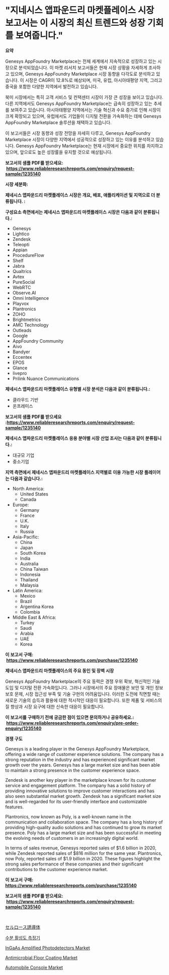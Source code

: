 <p><h1>"지네시스 앱파운드리 마켓플레이스 시장 보고서는 이 시장의 최신 트렌드와 성장 기회를 보여줍니다."</h1></p><p><strong>요약</strong></p>
<p><p>Genesys AppFoundry Marketplace는 전체 세계에서 지속적으로 성장하고 있는 시장으로 분석되었습니다. 이 마켓 리서치 보고서들은 현재 시장 상황을 자세하게 조사하고 있으며, Genesys AppFoundry Marketplace 시장 동향을 다각도로 분석하고 있습니다. 이 시장은 CAGR이 12.8%로 예상되며, 미국, 유럽, 아시아태평양 지역, 그리고 중국을 포함한 다양한 지역에서 발전하고 있습니다.</p><p>북미 시장에서는 특히 고객 서비스 및 컨택센터 시장이 가장 큰 성장을 보이고 있습니다. 다른 지역에서도 Genesys AppFoundry Marketplace는 급속히 성장하고 있는 추세를 보여주고 있습니다. 아시아태평양 지역에서는 기술 혁신과 수요 증가로 인해 시장이 크게 확장되고 있으며, 유럽에서도 기업들이 디지털 전환을 가속화하는 데에 Genesys AppFoundry Marketplace 솔루션을 채택하고 있습니다.</p><p>이 보고서들은 시장 동향과 성장 전망을 자세히 다루고, Genesys AppFoundry Marketplace 시장이 다양한 지역에서 성공적으로 성장하고 있는 이유를 분석하고 있습니다. Genesys AppFoundry Marketplace는 현재 시장에서 중요한 위치를 차지하고 있으며, 앞으로도 높은 성장률을 유지할 것으로 예상됩니다.</p></p>
<p><strong>보고서의 샘플 PDF를 받으세요: &nbsp;<a href="https://www.reliableresearchreports.com/enquiry/request-sample/1235140">https://www.reliableresearchreports.com/enquiry/request-sample/1235140</a></strong></p>
<p><strong>시장 세분화:</strong></p>
<p><strong> 제네시스 앱파운드리 마켓플레이스 시장은 개요, 배포, 애플리케이션 및 지역으로 더 분류됩니다. :</strong></p>
<p><strong>구성요소 측면에서는 제네시스 앱파운드리 마켓플레이스 시장은 다음과 같이 분류됩니다.:</strong></p>
<p><ul><li>Genesys</li><li>Lightico</li><li>Zendesk</li><li>Teleopti</li><li>Appian</li><li>ProcedureFlow</li><li>Shelf</li><li>Jabra</li><li>Qualtrics</li><li>Avtex</li><li>PureSocial</li><li>WebRTC</li><li>Observe.AI</li><li>Omni Intelligence</li><li>Playvox</li><li>Plantronics</li><li>ZOHO</li><li>Brightmetrics</li><li>AMC Technology</li><li>Outleads</li><li>Google</li><li>AppFoundry Community</li><li>Aivo</li><li>Bandyer</li><li>Eccentex</li><li>EPOS</li><li>Glance</li><li>livepro</li><li>Prilink
    Nuance Communications</li></ul></p>
<p><strong> 제네시스 앱파운드리 마켓플레이스 유형별 시장 분석은 다음과 같이 분류됩니다.:</strong></p>
<p><ul><li>클라우드 기반</li><li>온프레미스</li></ul></p>
<p><strong>보고서의 샘플 PDF를 받으세요 :<a href="https://www.reliableresearchreports.com/enquiry/request-sample/1235140">https://www.reliableresearchreports.com/enquiry/request-sample/1235140</a></strong></p>
<p><strong> 제네시스 앱파운드리 마켓플레이스 응용 분야별 시장 산업 조사는 다음과 같이 분류됩니다.:</strong></p>
<p><ul><li>대규모 기업</li><li>중소기업</li></ul></p>
<p><strong>지역 측면에서 제네시스 앱파운드리 마켓플레이스 지역별로 이용 가능한 시장 플레이어는 다음과 같습니다.:</strong></p>
<p><ul>
    <li>
        North America:
        <ul>
            <li>United States</li>
            <li>Canada</li>
        </ul>
    </li>
    <li>
        Europe:
        <ul>
            <li>Germany</li>
            <li>France</li>
            <li>U.K.</li>
            <li>Italy</li>
            <li>Russia</li>
        </ul>
    </li>
    <li>
        Asia-Pacific:
        <ul>
            <li>China</li>
            <li>Japan</li>
            <li>South Korea</li>
            <li>India</li>
            <li>Australia</li>
            <li>China Taiwan</li>
            <li>Indonesia</li>
            <li>Thailand</li>
            <li>Malaysia</li>
        </ul>
    </li>
    <li>
        Latin America:
        <ul>
            <li>Mexico</li>
            <li>Brazil</li>
            <li>Argentina Korea</li>
            <li>Colombia</li>
        </ul>
    </li>
    <li>
        Middle East & Africa:
        <ul>
            <li>Turkey</li>
            <li>Saudi</li>
            <li>Arabia</li>
            <li>UAE</li>
            <li>Korea</li>
        </ul>
    </li>
    </ul></p>
<p><strong>이 보고서 구매: &nbsp;<a href="https://www.reliableresearchreports.com/purchase/1235140">https://www.reliableresearchreports.com/purchase/1235140</a></strong></p>
<p><strong>제네시스 앱파운드리 마켓플레이스의 주요 동인 및 장벽 시장</strong></p>
<p><p>Genesys AppFoundry Marketplace의 주요 동력은 경쟁 우위 확보, 혁신적인 기술 도입 및 디지털 전환 가속화입니다. 그러나 시장에서의 주요 장애물은 보안 및 개인 정보 보호 문제, 시장 접근성 부족 및 기술 구현의 어려움입니다. 이러한 도전에 직면할 때는 새로운 기술의 습득과 활용에 대한 적시적인 대응이 필요합니다. 또한 제품 및 서비스의 질 향상과 시장 요구에 대한 신속한 대응이 필요합니다.</p></p>
<p><strong>이 보고서를 구매하기 전에 궁금한 점이 있으면 문의하거나 공유하세요.: &nbsp;<a href="https://www.reliableresearchreports.com/enquiry/pre-order-enquiry/1235140">https://www.reliableresearchreports.com/enquiry/pre-order-enquiry/1235140</a></strong></p>
<p><strong>경쟁 구도</strong></p>
<p><p>Genesys is a leading player in the Genesys AppFoundry Marketplace, offering a wide range of customer experience solutions. The company has a strong reputation in the industry and has experienced significant market growth over the years. Genesys has a large market size and has been able to maintain a strong presence in the customer experience space.</p><p>Zendesk is another key player in the marketplace known for its customer service and engagement platform. The company has a solid history of providing innovative solutions to improve customer interactions and has also seen substantial market growth. Zendesk has a significant market size and is well-regarded for its user-friendly interface and customizable features.</p><p>Plantronics, now known as Poly, is a well-known name in the communication and collaboration space. The company has a long history of providing high-quality audio solutions and has continued to grow its market presence. Poly has a large market size and has been successful in meeting the evolving needs of customers in an increasingly digital world.</p><p>In terms of sales revenue, Genesys reported sales of $1.6 billion in 2020, while Zendesk reported sales of $816 million for the same year. Plantronics, now Poly, reported sales of $1.9 billion in 2020. These figures highlight the strong sales performance of these companies and their significant contributions to the customer experience market.</p></p>
<p><strong>이 보고서 구매: &nbsp; <a href="https://www.reliableresearchreports.com/purchase/1235140">https://www.reliableresearchreports.com/purchase/1235140</a></strong></p>
<p><strong>보고서의 샘플 PDF를 받으세요: &nbsp;<a href="https://www.reliableresearchreports.com/enquiry/request-sample/1235140">https://www.reliableresearchreports.com/enquiry/request-sample/1235140</a></strong><strong></strong></p>
<p>&nbsp;</p>
<p><p><a href="https://medium.com/@elmoray21/%E3%82%BB%E3%83%AB%E3%83%AD%E3%83%BC%E3%82%B9%E8%AA%98%E5%B0%8E%E4%BD%93%E5%B8%82%E5%A0%B4%E8%A6%8F%E6%A8%A1%E3%81%8C-%E3%82%B0%E3%83%AD%E3%83%BC%E3%83%90%E3%83%AB%E7%94%A3%E6%A5%AD%E3%81%AB%E3%81%8A%E3%81%91%E3%82%8B%E6%9C%80%E9%81%A9%E3%81%AA%E3%83%9E%E3%83%BC%E3%82%B1%E3%83%86%E3%82%A3%E3%83%B3%E3%82%B0%E3%83%81%E3%83%A3%E3%83%8D%E3%83%AB%E3%82%92%E7%A4%BA%E3%81%97%E3%81%A6%E3%81%84%E3%81%BE%E3%81%99-a1ef119ff8bf">セルロース誘導体</a></p><p><a href="https://medium.com/@danieldobroiu20221/%EB%AC%BC-%ED%99%9C%EB%8F%99-%EB%AF%B8%ED%84%B0-%EC%8B%9C%EC%9E%A5-%EC%A7%80%ED%91%9C-%ED%95%B4%EB%8F%85-%EC%8B%9C%EC%9E%A5-%EC%A0%90%EC%9C%A0%EC%9C%A8-%ED%8A%B8%EB%A0%8C%EB%93%9C-%EB%B0%8F-%EC%84%B1%EC%9E%A5-%ED%8C%A8%ED%84%B4-3fb27924374c">수분 활성도 측정기</a></p><p><a href="https://github.com/yoshih12/Market-Research-Report-List-2/blob/main/ingaas-amplified-photodetectors-market.md">InGaAs Amplified Photodetectors Market</a></p><p><a href="https://sulfuric-clavicle-d39.notion.site/Antimicrobial-Floor-Coating-Market-Size-Furnishes-Valuable-Information-Encompassing-Market-Share-Ma-bcad8e5fdbb841f4ac7de0337968bbff">Antimicrobial Floor Coating Market</a></p><p><a href="https://issuu.com/reportprime-2/docs/automobile-console-market-size-2030.pptx">Automobile Console Market</a></p></p>